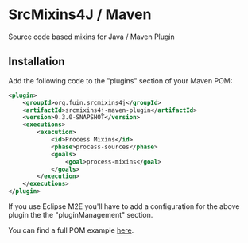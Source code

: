 SrcMixins4J / Maven
===================

Source code based mixins for Java / Maven Plugin


Installation
------------

Add the following code to the "plugins" section of your Maven POM:

```xml
<plugin>
    <groupId>org.fuin.srcmixins4j</groupId>
    <artifactId>srcmixins4j-maven-plugin</artifactId>
    <version>0.3.0-SNAPSHOT</version>
    <executions>
        <execution>
            <id>Process Mixins</id>
            <phase>process-sources</phase>
            <goals>
                <goal>process-mixins</goal>
            </goals>
        </execution>
    </executions>
</plugin>
```

If you use Eclipse M2E you'll have to add a configuration for the above plugin the the "pluginManagement" section.

You can find a full POM example [here](https://raw.github.com/fuinorg/SrcMixins4J/master/examples/srcmixins4j-maven-example/pom.xml).